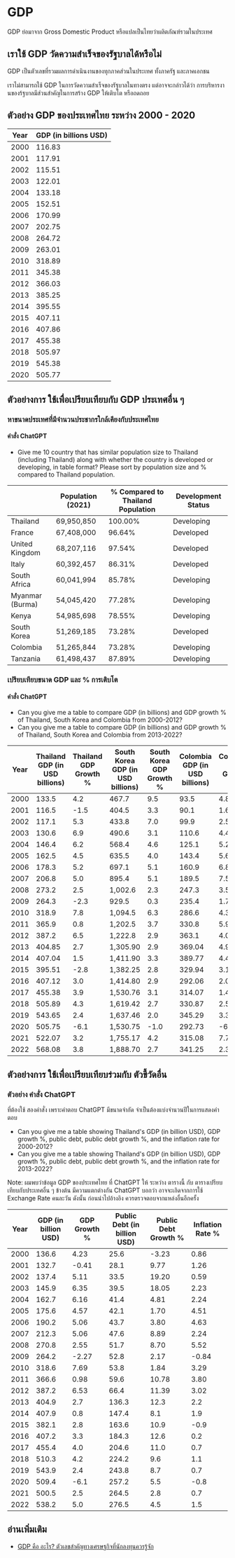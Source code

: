 # GDP

GDP ย่อมาจาก Gross Domestic Product หรือแปลเป็นไทยว่าผลิตภัณฑ์รวมในประเทศ

## เราใช้ GDP วัดความสำเร็จของรัฐบาลได้หรือไม่

GDP เป็นตัวเลขที่รวมผลการดำเนินงานของทุกภาคส่วนในประเทศ ทั้งภาครัฐ และภาคเอกชน

เราไม่สามารถใช้ GDP ในการวัดความสำเร็จของรัฐบาลในทางตรง แต่อาจจะกล่าวได้ว่า การบริหารงานของร้ฐบาลมีส่วนสำคัญในการสร้าง GDP ให้เติบโต หรือถดถอย

## ตัวอย่าง GDP ของประเทศไทย ระหว่าง 2000 - 2020

| Year | GDP (in billions USD) |
| ---- | --------------------- |
| 2000 | 116.83                |
| 2001 | 117.91                |
| 2002 | 115.51                |
| 2003 | 122.01                |
| 2004 | 133.18                |
| 2005 | 152.51                |
| 2006 | 170.99                |
| 2007 | 202.75                |
| 2008 | 264.72                |
| 2009 | 263.01                |
| 2010 | 318.89                |
| 2011 | 345.38                |
| 2012 | 366.03                |
| 2013 | 385.25                |
| 2014 | 395.55                |
| 2015 | 407.11                |
| 2016 | 407.86                |
| 2017 | 455.38                |
| 2018 | 505.97                |
| 2019 | 545.38                |
| 2020 | 505.77                |

## ตัวอย่างการ ใช้เพื่อเปรียบเทียบกับ GDP ประเทศอื่น ๆ

### หาขนาดประเทศที่มีจำนวนประชากรใกล้เคียงกับประเทศไทย

#### คำสั่ง ChatGPT

- Give me 10 country that has similar population size to Thailand (including Thailand) along with whether the country is developed or developing, in table format? Please sort by population size and % compared to Thailand population.

|                 | Population (2021) | % Compared to Thailand Population | Development Status |
| --------------- | ----------------- | --------------------------------- | ------------------ |
| Thailand        | 69,950,850        | 100.00%                           | Developing         |
| France          | 67,408,000        | 96.64%                            | Developed          |
| United Kingdom  | 68,207,116        | 97.54%                            | Developed          |
| Italy           | 60,392,457        | 86.31%                            | Developed          |
| South Africa    | 60,041,994        | 85.78%                            | Developing         |
| Myanmar (Burma) | 54,045,420        | 77.28%                            | Developing         |
| Kenya           | 54,985,698        | 78.55%                            | Developing         |
| South Korea     | 51,269,185        | 73.28%                            | Developed          |
| Colombia        | 51,265,844        | 73.28%                            | Developing         |
| Tanzania        | 61,498,437        | 87.89%                            | Developing         |

### เปรียบเทียบขนาด GDP และ % การเติบโต

#### คำสั่ง ChatGPT

- Can you give me a table to compare GDP (in billions) and GDP growth % of Thailand, South Korea and Colombia from 2000-2012?
- Can you give me a table to compare GDP (in billions) and GDP growth % of Thailand, South Korea and Colombia from 2013-2022?

| Year | Thailand GDP (in USD billions) | Thailand GDP Growth % | South Korea GDP (in USD billions) | South Korea GDP Growth % | Colombia GDP (in USD billions) | Colombia GDP Growth % |
| ---- | ------------------------------ | --------------------- | --------------------------------- | ------------------------ | ------------------------------ | --------------------- |
| 2000 | 133.5                          | 4.2                   | 467.7                             | 9.5                      | 93.5                           | 4.8                   |
| 2001 | 116.5                          | \-1.5                 | 404.5                             | 3.3                      | 90.1                           | 1.6                   |
| 2002 | 117.1                          | 5.3                   | 433.8                             | 7.0                      | 99.9                           | 2.5                   |
| 2003 | 130.6                          | 6.9                   | 490.6                             | 3.1                      | 110.6                          | 4.4                   |
| 2004 | 146.4                          | 6.2                   | 568.4                             | 4.6                      | 125.1                          | 5.2                   |
| 2005 | 162.5                          | 4.5                   | 635.5                             | 4.0                      | 143.4                          | 5.6                   |
| 2006 | 178.3                          | 5.2                   | 697.1                             | 5.1                      | 160.9                          | 6.8                   |
| 2007 | 206.8                          | 5.0                   | 895.4                             | 5.1                      | 189.5                          | 7.5                   |
| 2008 | 273.2                          | 2.5                   | 1,002.6                           | 2.3                      | 247.3                          | 3.5                   |
| 2009 | 264.3                          | \-2.3                 | 929.5                             | 0.3                      | 235.4                          | 1.7                   |
| 2010 | 318.9                          | 7.8                   | 1,094.5                           | 6.3                      | 286.6                          | 4.3                   |
| 2011 | 365.9                          | 0.8                   | 1,202.5                           | 3.7                      | 330.8                          | 5.9                   |
| 2012 | 387.2                          | 6.5                   | 1,222.8                           | 2.9                      | 363.1                          | 4.0                   |
| 2013 | 404.85                         | 2.7                   | 1,305.90                          | 2.9                      | 369.04                         | 4.9                   |
| 2014 | 407.04                         | 1.5                   | 1,411.90                          | 3.3                      | 389.77                         | 4.4                   |
| 2015 | 395.51                         | \-2.8                 | 1,382.25                          | 2.8                      | 329.94                         | 3.1                   |
| 2016 | 407.12                         | 3.0                   | 1,414.80                          | 2.9                      | 292.06                         | 2.0                   |
| 2017 | 455.38                         | 3.9                   | 1,530.76                          | 3.1                      | 314.07                         | 1.4                   |
| 2018 | 505.89                         | 4.3                   | 1,619.42                          | 2.7                      | 330.87                         | 2.5                   |
| 2019 | 543.65                         | 2.4                   | 1,637.46                          | 2.0                      | 345.29                         | 3.3                   |
| 2020 | 505.75                         | \-6.1                 | 1,530.75                          | \-1.0                    | 292.73                         | \-6.8                 |
| 2021 | 522.07                         | 3.2                   | 1,755.17                          | 4.2                      | 315.08                         | 7.7                   |
| 2022 | 568.08                         | 3.8                   | 1,888.70                          | 2.7                      | 341.25                         | 2.3                   |

## ตัวอย่างการ ใช้เพื่อเปรียบเทียบร่วมกับ ตัวขี้วัดอื่น

### ตัวอย่าง คำสั่ง ChatGPT

ที่ต้องใช้ สองคำสั่ง เพราะคำตอบ ChatGPT มีขนาดจำกัด จำเป็นต้องแบ่งจำนวนปีในการแสดงคำตอบ

- Can you give me a table showing Thailand's GDP (in billion USD), GDP growth %, public debt, public debt growth %, and the inflation rate for 2000-2012?
- Can you give me a table showing Thailand's GDP (in billion USD), GDP growth %, public debt, public debt growth %, and the inflation rate for 2013-2022?

Note: ผมพบว่าข้อมูล GDP ของประเทศไทย ที่ ChatGPT ให้ ระหว่าง ตารางนี้ กับ ตารางเปรียบเทียบกับประเทศอื่น ๆ ข้างต้น มีความแตกต่างกัน ChatGPT บอกว่า อาจจะเกิดจากการใช้ Exchange Rate คนละวัน ดังนั้น ก่อนนำไปอ้างอิง ควรตรวจตอบจากแหล่งอื่นอีกครั้ง

| Year | GDP (in billion USD) | GDP Growth % | Public Debt (in billion USD) | Public Debt Growth % | Inflation Rate % |
| ---- | -------------------- | ------------ | ---------------------------- | -------------------- | ---------------- |
| 2000 | 136.6                | 4.23         | 25.6                         | \-3.23               | 0.86             |
| 2001 | 132.7                | \-0.41       | 28.1                         | 9.77                 | 1.26             |
| 2002 | 137.4                | 5.11         | 33.5                         | 19.20                | 0.59             |
| 2003 | 145.9                | 6.35         | 39.5                         | 18.05                | 2.23             |
| 2004 | 162.7                | 6.16         | 41.4                         | 4.81                 | 2.24             |
| 2005 | 175.6                | 4.57         | 42.1                         | 1.70                 | 4.51             |
| 2006 | 190.2                | 5.06         | 43.7                         | 3.80                 | 4.63             |
| 2007 | 212.3                | 5.06         | 47.6                         | 8.89                 | 2.24             |
| 2008 | 270.8                | 2.55         | 51.7                         | 8.70                 | 5.52             |
| 2009 | 264.2                | \-2.27       | 52.8                         | 2.17                 | \-0.84           |
| 2010 | 318.6                | 7.69         | 53.8                         | 1.84                 | 3.29             |
| 2011 | 366.6                | 0.98         | 59.6                         | 10.78                | 3.80             |
| 2012 | 387.2                | 6.53         | 66.4                         | 11.39                | 3.02             |
| 2013 | 404.9                | 2.7          | 136.3                        | 12.3                 | 2.2              |
| 2014 | 407.9                | 0.8          | 147.4                        | 8.1                  | 1.9              |
| 2015 | 382.1                | 2.8          | 163.6                        | 10.9                 | \-0.9            |
| 2016 | 407.2                | 3.3          | 184.3                        | 12.6                 | 0.2              |
| 2017 | 455.4                | 4.0          | 204.6                        | 11.0                 | 0.7              |
| 2018 | 510.3                | 4.2          | 224.2                        | 9.6                  | 1.1              |
| 2019 | 543.9                | 2.4          | 243.8                        | 8.7                  | 0.7              |
| 2020 | 509.4                | \-6.1        | 257.2                        | 5.5                  | \-0.8            |
| 2021 | 500.5                | 2.5          | 264.5                        | 2.8                  | 0.7              |
| 2022 | 538.2                | 5.0          | 276.5                        | 4.5                  | 1.5              |

## อ่านเพิ่มเติม

- [GDP คือ อะไร? ตัวเลขสำคัญทางเศรษฐกิจที่นักลงทุนควรรู้จัก](https://www.finnomena.com/getwealthsoon/what-is-gdp/)
